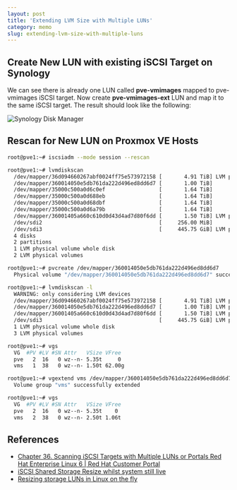```yaml
---
layout: post
title: 'Extending LVM Size with Multiple LUNs'
category: memo
slug: extending-lvm-size-with-multiple-luns
---
```

## Create New LUN with existing iSCSI Target on Synology

We can see there is already one LUN called **pve-vmimages** mapped to
pve-vmimages iSCSI target. Now create **pve-vmimages-ext** LUN and map it to the
same iSCSI target. The result should look like the following:

![Synology Disk
Manager](/assets/images/extending-lvm-size-with-multiple-luns/synology-disk-manager.png)

## Rescan for New LUN on Proxmox VE Hosts

```bash
root@pve1:~# iscsiadm --mode session --rescan
```

```bash
root@pve1:~# lvmdiskscan
  /dev/mapper/36d094660267abf0024ff75e573972158 [       4.91 TiB] LVM physical volume
  /dev/mapper/360014050e5db761da222d496ed8dd6d7 [       1.00 TiB]
  /dev/mapper/35000c500a0d6c0ef                 [       1.64 TiB]
  /dev/mapper/35000c500a0d688eb                 [       1.64 TiB]
  /dev/mapper/35000c500a0d68dbf                 [       1.64 TiB]
  /dev/mapper/35000c500a0d6a79b                 [       1.64 TiB]
  /dev/mapper/36001405a660c610d0d43d4ad7d80f6dd [       1.50 TiB] LVM physical volume
  /dev/sdi2                                     [     256.00 MiB]
  /dev/sdi3                                     [     445.75 GiB] LVM physical volume
  4 disks
  2 partitions
  1 LVM physical volume whole disk
  2 LVM physical volumes
```

```bash
root@pve1:~# pvcreate /dev/mapper/360014050e5db761da222d496ed8dd6d7
  Physical volume "/dev/mapper/360014050e5db761da222d496ed8dd6d7" successfully created.
```

```bash
root@pve1:~# lvmdiskscan -l
  WARNING: only considering LVM devices
  /dev/mapper/36d094660267abf0024ff75e573972158 [       4.91 TiB] LVM physical volume
  /dev/mapper/360014050e5db761da222d496ed8dd6d7 [       1.00 TiB] LVM physical volume
  /dev/mapper/36001405a660c610d0d43d4ad7d80f6dd [       1.50 TiB] LVM physical volume
  /dev/sdi3                                     [     445.75 GiB] LVM physical volume
  1 LVM physical volume whole disk
  3 LVM physical volumes
```

```bash
root@pve1:~# vgs
  VG  #PV #LV #SN Attr   VSize VFree
  pve   2  16   0 wz--n- 5.35t     0
  vms   1  38   0 wz--n- 1.50t 62.00g
```

```bash
root@pve1:~# vgextend vms /dev/mapper/360014050e5db761da222d496ed8dd6d7
  Volume group "vms" successfully extended
```

```bash
root@pve1:~# vgs
  VG  #PV #LV #SN Attr   VSize VFree
  pve   2  16   0 wz--n- 5.35t    0
  vms   2  38   0 wz--n- 2.50t 1.06t
```

## References

-  [Chapter 36. Scanning iSCSI Targets with Multiple LUNs or Portals Red Hat
   Enterprise Linux 6 | Red Hat Customer
   Portal](https://access.redhat.com/documentation/en-us/red_hat_enterprise_linux/6/html/storage_administration_guide/iscsi-scanning-interconnects)
-  [iSCSI Shared Storage Resize whilst system still
   live](https://forum.proxmox.com/threads/iscsi-shared-storage-resize-whilst-system-still-live.37955/)
-  [Resizing storage LUNs in Linux on the
   fly](https://standalone-sysadmin.com/resizing-storage-luns-in-linux-on-the-fly-cb233dd8c8ce)

